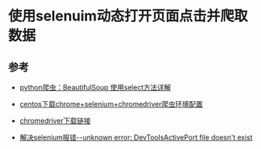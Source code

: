 # 使用selenuim动态打开页面点击并爬取数据

## 参考

- [python爬虫：BeautifulSoup 使用select方法详解](https://www.cnblogs.com/yizhenfeng168/p/6979339.html)

- [centos下载chrome+selenium+chromedriver爬虫环境配置](https://www.jianshu.com/p/a81593c7c4ab)
- [chromedriver下载链接](http://chromedriver.chromium.org/downloads)
- [解决selenium报错--unknown error: DevToolsActivePort file doesn't exist](https://blog.csdn.net/u012206617/article/details/101623098)
